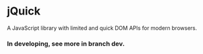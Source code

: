 # jQuick
A JavaScript library with limited and quick DOM APIs for modern browsers.
### In developing, see more in branch dev.
